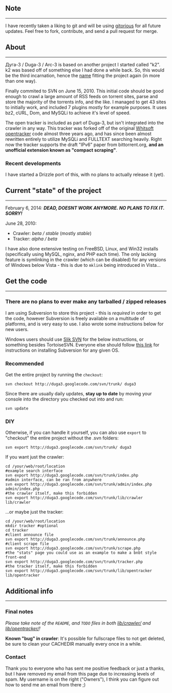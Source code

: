 ## Note ##

---

I have recently taken a liking to git and will be using [gitorious](http://gitorious.org/kipz-bittorrent/duga-3) for all future updates. Feel free to fork, contribute, and send a pull request for merge.

## About ##

---

Дуга-3 / Duga-3 / Arc-3 is based on another project I started called "k2". k2 was based off of something else I had done a while back. So, this would be the third incarnation, hence the [name](http://www.arrl.org/news/surfin-remembering-the-woodpecker) fitting the project again (in more than one way).

Finally commited to SVN on June 15, 2010. This initial code should be good enough to crawl a large amount of RSS feeds on torrent sites, parse and store the majority of the torrents info, and the like. I managed to get 43 sites to initially work, and included 7 plugins mostly for example purposes. It uses bz2, cURL, Dom, and MySQLi to achieve it's level of speed.

The open tracker is included as part of Duga-3, but isn't integrated into the crawler in any way. This tracker was forked off of the original [Whitsoft opentracker](http://www.whitsoftdev.com/opentracker/) code almost three years ago, and has since been almost rewritten entirely to utilize MySQLi and FULLTEXT searching heavily. Right now the tracker supports the draft "IPv6" paper from bittorrent.org, **and an unofficial extension known as "compact scraping"**.

### Recent developments ###

I have started a Drizzle port of this, with no plans to actually release it (yet).

## Current "state" of the project ##

---

February 6, 2014: **_DEAD, DOESNT WORK ANYMORE. NO PLANS TO FIX IT. SORRY!_**

June 28, 2010:
  * Crawler: _beta / stable_ (mostly _stable_)
  * Tracker: _alpha / beta_

I have also done extensive testing on FreeBSD, Linux, and Win32 installs (specifically using MySQL, nginx, and PHP each time). The only lacking feature is symlinking in the crawler (which can be disabled) for any versions of Windows below Vista - this is due to `mklink` being introduced in Vista...

## Get the code ##

---

### There are no plans to ever make any tarballed / zipped releases ###

I am using Subversion to store this project - this is _required_ in order to get the code, however Subversion is freely available on a multitude of platforms, and is very easy to use. I also wrote some instructions below for new users.

Windows users should use [Slik SVN](http://www.sliksvn.com/en/download) for the below instructions, or something besides TortoiseSVN. Everyone else should follow [this link](http://subversion.apache.org/packages.html) for instructions on installing Subversion for any given OS.

### Recommended ###

Get the entire project by running the `checkout`:

```
svn checkout http://duga3.googlecode.com/svn/trunk/ duga3
```

Since there are usually daily updates, **stay up to date** by moving your console into the directory you checked out into and run:

```
svn update
```

### DIY ###

Otherwise, if you can handle it yourself, you can also use `export` to "checkout" the entire project without the .svn folders:

```
svn export http://duga3.googlecode.com/svn/trunk/ duga3
```

If you want just the crawler:
```
cd /your/web/root/location
#example search interface
svn export http://duga3.googlecode.com/svn/trunk/index.php
#admin interface, can be ran from anywhere
svn export http://duga3.googlecode.com/svn/trunk/admin/index.php admin/index.php
#the crawler itself, make this forbidden
svn export http://duga3.googlecode.com/svn/trunk/lib/crawler lib/crawler
```

...or maybe just the tracker:

```
cd /your/web/root/location
mkdir tracker #optional
cd tracker
#client announce file
svn export http://duga3.googlecode.com/svn/trunk/announce.php
#client scrape file
svn export http://duga3.googlecode.com/svn/trunk/scrape.php
#the "stats" page you could use as an example to make a bnbt style front-end
svn export http://duga3.googlecode.com/svn/trunk/tracker.php
#the tracker itself, make this forbidden
svn export http://duga3.googlecode.com/svn/trunk/lib/opentracker lib/opentracker
```

## Additional info ##

---

### Final notes ###

_Please take note of the `README`, and `TODO` files in both [lib/crawler/](http://duga3.googlecode.com/svn/trunk/lib/crawler/README) and [lib/opentracker/](http://duga3.googlecode.com/svn/trunk/lib/opentracker/README)!_

**Known "bug" in crawler**: It's possible for fullscrape files to not get deleted, be sure to clean your CACHEDIR manually every once in a while.

### Contact ###

Thank you to everyone who has sent me positive feedback or just a thanks, but I have removed my email from this page due to increasing levels of spam. My username is on the right ("Owners"), I think you can figure out how to send me an email from there ;)